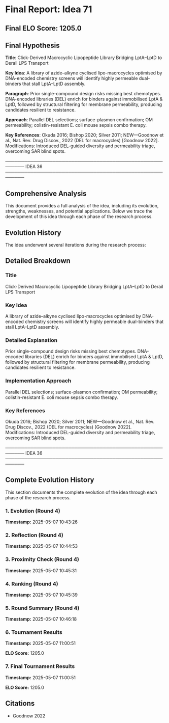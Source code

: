 # Final Report: Idea 71

## Final ELO Score: 1205.0

## Final Hypothesis

**Title**: Click-Derived Macrocyclic Lipopeptide Library Bridging LptA–LptD to Derail LPS Transport

**Key Idea**: A library of azide–alkyne cyclised lipo-macrocycles optimised by DNA-encoded chemistry screens will identify highly permeable dual-binders that stall LptA–LptD assembly.

**Paragraph**: Prior single-compound design risks missing best chemotypes.  DNA-encoded libraries (DEL) enrich for binders against immobilised LptA & LptD, followed by structural filtering for membrane permeability, producing candidates resilient to resistance.

**Approach**: Parallel DEL selections; surface-plasmon confirmation; OM permeability; colistin-resistant E. coli mouse sepsis combo therapy.

**Key References**: Okuda 2016; Bishop 2020; Silver 2011; NEW—Goodnow et al., Nat. Rev. Drug Discov., 2022 (DEL for macrocycles) [Goodnow 2022].  
Modifications: Introduced DEL-guided diversity and permeability triage, overcoming SAR blind spots.

────────────────────────────────────────────────────────
IDEA 36  
────────────────────────────────────────────────────────

## Comprehensive Analysis

This document provides a full analysis of the idea, including its evolution, strengths, weaknesses, and potential applications. Below we trace the development of this idea through each phase of the research process.

## Evolution History

The idea underwent several iterations during the research process:

## Detailed Breakdown

### Title

Click-Derived Macrocyclic Lipopeptide Library Bridging LptA–LptD to Derail LPS Transport

### Key Idea

A library of azide–alkyne cyclised lipo-macrocycles optimised by DNA-encoded chemistry screens will identify highly permeable dual-binders that stall LptA–LptD assembly.

### Detailed Explanation

Prior single-compound design risks missing best chemotypes.  DNA-encoded libraries (DEL) enrich for binders against immobilised LptA & LptD, followed by structural filtering for membrane permeability, producing candidates resilient to resistance.

### Implementation Approach

Parallel DEL selections; surface-plasmon confirmation; OM permeability; colistin-resistant E. coli mouse sepsis combo therapy.

### Key References

Okuda 2016; Bishop 2020; Silver 2011; NEW—Goodnow et al., Nat. Rev. Drug Discov., 2022 (DEL for macrocycles) [Goodnow 2022].  
Modifications: Introduced DEL-guided diversity and permeability triage, overcoming SAR blind spots.

────────────────────────────────────────────────────────
IDEA 36  
────────────────────────────────────────────────────────

## Complete Evolution History

This section documents the complete evolution of the idea through each phase of the research process.

### 1. Evolution (Round 4)
**Timestamp:** 2025-05-07 10:43:26



### 2. Reflection (Round 4)
**Timestamp:** 2025-05-07 10:44:53



### 3. Proximity Check (Round 4)
**Timestamp:** 2025-05-07 10:45:31



### 4. Ranking (Round 4)
**Timestamp:** 2025-05-07 10:45:39



### 5. Round Summary (Round 4)
**Timestamp:** 2025-05-07 10:46:18



### 6. Tournament Results
**Timestamp:** 2025-05-07 11:00:51

**ELO Score:** 1205.0



### 7. Final Tournament Results
**Timestamp:** 2025-05-07 11:00:51

**ELO Score:** 1205.0



## Citations

- Goodnow 2022
